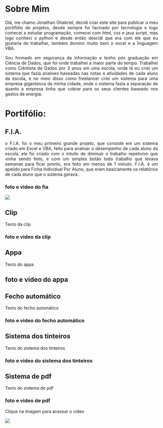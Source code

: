 <h1> Sobre Mim </h1>

<div style='text-align:justify'>
<p>  
Olá, me chamo Jonathan Ghabriel, decidi criar este site para publicar o meu portifólio de projetos, desde sempre fui facinado por tecnologia e logo comecei a estudar programação, comecei com html, css e java script, mas logo conheci o python e desde então descidi que era com ele que eu gostaria de trabalhar, também domino muito bem o excel e a linguagem VBA. 
</p>
  
<p>
Sou formado em segurança da informação e tenho pós graduação em Ciência de Dados, que foi onde trabalhei a maior parte do tempo. Trabalhei como Ciêntista de Dados por 3 anos em uma escola, onde lá eu criei um sistema que fazia analises baseadas nas notas e atividades de cada aluno da escola, e no meio disso como freelancer criei um sistema para uma empresa gigantesca da minha cidade, onde o sistema fazia a separação de quanto a empresa tinha que cobrar para os seus clientes baseado nos gastos de energia.
</p>
</div>

<h1>Portifólio:</h1>

## F.I.A.
<div style='text-align:justify'>
<p>
o F.I.A. foi o meu primeiro grande projeto, que consiste em um sistema criado em Excel e VBA, feito para analisar o desempenho de cada aluno da escola, ele foi criado com o intuito de diminuir o trabalho repetivivo que vinha sendo feito, e com um simples botão todo trabalho que levava semanas para ficar pronto, era feito em menos de 1 minuto. F.I.A. é um apelido para Ficha Individual Por Aluno, que eram basicamente os relatórios de cada aluno que o sistema gerava.
</p>
</div>

### foto e video do fia
<p>
<img src="https://i.pinimg.com/736x/53/88/8e/53888ebbb873f0dd2c59b8f843ae9ebe.jpg" align="middle"> 
</p>
  
## Clip

<div style='text-align:justify'>
<p>
  
Texto da clip

</p>
</div>

### foto e video da clip


## Appa

<div style='text-align:justify'>
<p>
  
Texto do appa

</p>
</div>

## foto e video do appa


## Fecho automático

<div style='text-align:justify'>
<p>
  
Texto do fecho automático

</p>
</div>

### foto e video do fecho automático


## Sistema dos tinteiros

<div style='text-align:justify'>
<p>
  
Texto do sistema dos tinteiros

</p>
</div>

### foto e video do sistema dos tinteiros


## Sistema de pdf

<div style='text-align:justify'>
<p>
  
Texto do sistema de pdf

</p>
</div>

### foto e video de pdf


<p>Clique na imagem para acessar o video</p>
<a href="https://www.youtube.com/watch?v=eEZF9iIv5XM" target="_blank">
  <img src="https://i.pinimg.com/736x/ba/4b/08/ba4b087a26e442ea57c2792fc0b88796.jpg">
</a>
